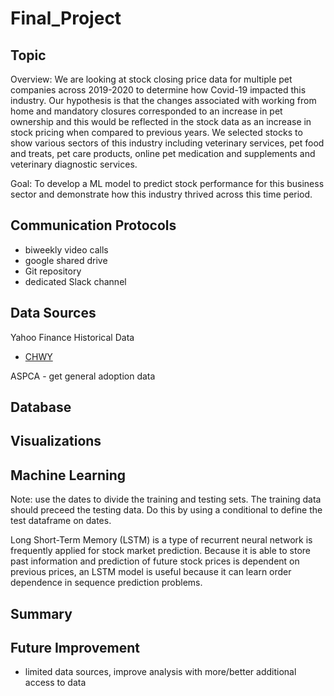 # Final_Project

## Topic

Overview: We are looking at stock closing price data for multiple pet companies across 2019-2020 to determine how Covid-19 impacted this industry.  Our hypothesis is that the changes associated with working from home and mandatory closures corresponded to an increase in pet ownership and this would be reflected in the stock data as an increase in stock pricing when compared to previous years.  We selected stocks to show various sectors of this industry including veterinary services, pet food and treats, pet care products, online pet medication and supplements and veterinary diagnostic services. 

Goal: To develop a ML model to predict stock performance for this business sector and demonstrate how this industry thrived across this time period.  

## Communication Protocols
- biweekly video calls 
- google shared drive 
- Git repository
- dedicated Slack channel

## Data Sources
Yahoo Finance Historical Data 
- [CHWY](https://finance.yahoo.com/quote/CHWY/history?p=CHWY)

ASPCA - get general adoption data

## Database


## Visualizations


## Machine Learning

Note: use the dates to divide the training and testing sets.  The training data should preceed the testing data.  Do this by using a conditional to define the test dataframe on dates.  

Long Short-Term Memory (LSTM) is a type of recurrent neural network is frequently applied for stock market prediction. Because it is able to store past information and prediction of future stock prices is dependent on previous prices, an LSTM model is useful because it can learn order dependence in sequence prediction problems.   

## Summary



## Future Improvement

- limited data sources, improve analysis with more/better additional access to data

